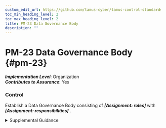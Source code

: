 ```yaml
---
custom_edit_url: https://github.com/tamus-cyber/tamus-control-standards/tree/main/content/tamus.edu/TAMUS_profile.xml
toc_min_heading_level: 2
toc_max_heading_level: 2
title: PM-23 Data Governance Body
description: ""
---
```


# PM-23 Data Governance Body {#pm-23}

_**Implementation Level**_: Organization\
_**Contributes to Assurance**_: Yes

### Control

Establish a Data Governance Body consisting of <strong> <em>[Assignment: roles]</em> </strong> with <strong> <em>[Assignment: responsibilities]</em> </strong>.

<details>
  <summary>Supplemental Guidance</summary>

A Data Governance Body can help ensure that the organization has coherent policies and the ability to balance the utility of data with security and privacy requirements. The Data Governance Body establishes policies, procedures, and standards that facilitate data governance so that data, including personally identifiable information, is effectively managed and maintained in accordance with applicable laws, executive orders, directives, regulations, policies, standards, and guidance. Responsibilities can include developing and implementing guidelines that support data modeling, quality, integrity, and the de-identification needs of personally identifiable information across the information life cycle as well as reviewing and approving applications to release data outside of the organization, archiving the applications and the released data, and performing post-release monitoring to ensure that the assumptions made as part of the data release continue to be valid. Members include the chief information officer, senior agency information security officer, and senior agency official for privacy. Federal agencies are required to establish a Data Governance Body with specific roles and responsibilities in accordance with the <a xmlns="http://csrc.nist.gov/ns/oscal/1.0" href="#511da9ca-604d-43f7-be41-b862085420a9">EVIDACT</a> and policies set forth under <a xmlns="http://csrc.nist.gov/ns/oscal/1.0" href="#d886c141-c832-4ad7-ac6d-4b94f4b550d3">OMB M-19-23</a>.

</details>

